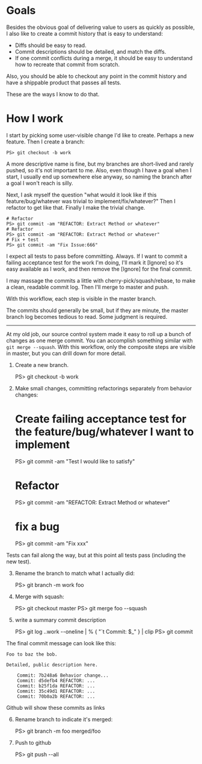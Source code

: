 Goals
====

Besides the obvious goal of delivering value to users as quickly as possible, I also like to create a commit history that is easy to understand:

 - Diffs should be easy to read.
 - Commit descriptions should be detailed, and match the diffs.
 - If one commit conflicts during a merge, it should be easy to understand how to recreate that commit from scratch. 

Also, you should be able to checkout any point in the commit history and have a shippable product that passes all tests.

These are the ways I know to do that.

How I work
====

I start by picking some user-visible change I'd like to create. Perhaps a new feature. Then I create a branch:

	PS> git checkout -b work

A more descriptive name is fine, but my branches are short-lived and rarely pushed, so it's not important to me. Also, even though I have a goal when I start, I usually end up somewhere else anyway, so naming the branch after a goal I won't reach is silly.

Next, I ask myself the question "what would it look like if this feature/bug/whatever was trivial to implement/fix/whatever?" Then I refactor to get like that. Finally I make the trivial change.

	# Refactor
	PS> git commit -am "REFACTOR: Extract Method or whatever"
	# Refactor
	PS> git commit -am "REFACTOR: Extract Method or whatever"
	# Fix + test
	PS> git commit -am "Fix Issue:666"

I expect all tests to pass before committing. Always. If I want to commit a failing acceptance test for the work I'm doing, I'll mark it [Ignore] so it's easy available as I work, and then remove the [Ignore] for the final commit.

I may massage the commits a little with cherry-pick/squash/rebase, to make a clean, readable commit log. Then I'll merge to master and push.

With this workflow, each step is visible in the master branch.

The commits should generally be small, but if they are minute, the master branch log becomes tedious to read. Some judgment is required.

----

At my old job, our source control system made it easy to roll up a bunch of changes as one merge commit. You can accomplish something similar with `git merge --squash`. With this workflow, only the composite steps are visible in master, but you can drill down for more detail. 

1. Create a new branch.

	PS> git checkout -b work

2. Make small changes, committing refactorings separately from behavior changes:

	# Create failing acceptance test for the feature/bug/whatever I want to implement
	PS> git commit -am "Test I would like to satisfy"
	# Refactor
	PS> git commit -am "REFACTOR: Extract Method or whatever"
	# fix a bug
	PS> git commit -am "Fix xxx"

Tests can fail along the way, but at this point all tests pass (including the new test).

3. Rename the branch to match what I actually did:

	PS> git branch -m work foo

4. Merge with squash:

	PS> git checkout master
	PS> git merge foo --squash

5. write a summary commit description

	PS> git log ..work --oneline | % { "`t Commit: $_" } | clip
	PS> git commit

The final commit message can look like this:

	Foo to baz the bob. 

	Detailed, public description here.

		Commit: 7b248a6 Behavior change...
		Commit: d5defb4 REFACTOR: ...
		Commit: b25f1da REFACTOR: ...
		Commit: 35c49d1 REFACTOR: ...
		Commit: 70b0a2b REFACTOR: ...

Github will show these commits as links

6. Rename branch to indicate it's merged:

	PS> git branch -m foo merged/foo

7. Push to github

	PS> git push --all
